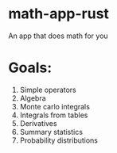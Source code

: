 # math-app-rust
An app that does math for you

# Goals:
1. Simple operators
2. Algebra
3. Monte carlo integrals
4. Integrals from tables
5. Derivatives
6. Summary statistics
7. Probability distributions

